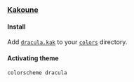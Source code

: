### [Kakoune]

#### Install

Add [`dracula.kak`] to your [`colors`] directory.

#### Activating theme

``` kak
colorscheme dracula
```

[Kakoune]: https://kakoune.org
[`colors`]: https://github.com/mawww/kakoune#color-schemes
[`dracula.kak`]: https://github.com/dracula/kakoune/blob/master/colors/dracula.kak
